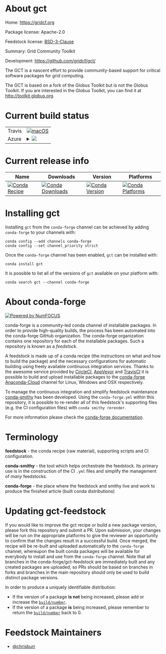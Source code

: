 About gct
=========

Home: https://gridcf.org

Package license: Apache-2.0

Feedstock license: [BSD-3-Clause](https://github.com/conda-forge/gct-feedstock/blob/master/LICENSE.txt)

Summary: Grid Community Toolkit

Development: https://github.com/gridcf/gct/

The GCT is a nascent effort to provide community-based support for critical
software packages for grid computing.

The GCT is based on a fork of the Globus Toolkit but is not the Globus
Toolkit. If you are interested in the Globus Toolkit, you can find it at
http://toolkit.globus.org.


Current build status
====================


<table><tr>
    <td>Travis</td>
    <td>
      <a href="https://travis-ci.com/conda-forge/gct-feedstock">
        <img alt="macOS" src="https://img.shields.io/travis/com/conda-forge/gct-feedstock/master.svg?label=macOS">
      </a>
    </td>
  </tr>
    
  <tr>
    <td>Azure</td>
    <td>
      <details>
        <summary>
          <a href="https://dev.azure.com/conda-forge/feedstock-builds/_build/latest?definitionId=6728&branchName=master">
            <img src="https://dev.azure.com/conda-forge/feedstock-builds/_apis/build/status/gct-feedstock?branchName=master">
          </a>
        </summary>
        <table>
          <thead><tr><th>Variant</th><th>Status</th></tr></thead>
          <tbody><tr>
              <td>linux_64</td>
              <td>
                <a href="https://dev.azure.com/conda-forge/feedstock-builds/_build/latest?definitionId=6728&branchName=master">
                  <img src="https://dev.azure.com/conda-forge/feedstock-builds/_apis/build/status/gct-feedstock?branchName=master&jobName=linux&configuration=linux_64_" alt="variant">
                </a>
              </td>
            </tr><tr>
              <td>linux_aarch64</td>
              <td>
                <a href="https://dev.azure.com/conda-forge/feedstock-builds/_build/latest?definitionId=6728&branchName=master">
                  <img src="https://dev.azure.com/conda-forge/feedstock-builds/_apis/build/status/gct-feedstock?branchName=master&jobName=linux&configuration=linux_aarch64_" alt="variant">
                </a>
              </td>
            </tr><tr>
              <td>linux_ppc64le</td>
              <td>
                <a href="https://dev.azure.com/conda-forge/feedstock-builds/_build/latest?definitionId=6728&branchName=master">
                  <img src="https://dev.azure.com/conda-forge/feedstock-builds/_apis/build/status/gct-feedstock?branchName=master&jobName=linux&configuration=linux_ppc64le_" alt="variant">
                </a>
              </td>
            </tr><tr>
              <td>osx_64</td>
              <td>
                <a href="https://dev.azure.com/conda-forge/feedstock-builds/_build/latest?definitionId=6728&branchName=master">
                  <img src="https://dev.azure.com/conda-forge/feedstock-builds/_apis/build/status/gct-feedstock?branchName=master&jobName=osx&configuration=osx_64_" alt="variant">
                </a>
              </td>
            </tr><tr>
              <td>osx_arm64</td>
              <td>
                <a href="https://dev.azure.com/conda-forge/feedstock-builds/_build/latest?definitionId=6728&branchName=master">
                  <img src="https://dev.azure.com/conda-forge/feedstock-builds/_apis/build/status/gct-feedstock?branchName=master&jobName=osx&configuration=osx_arm64_" alt="variant">
                </a>
              </td>
            </tr>
          </tbody>
        </table>
      </details>
    </td>
  </tr>
</table>

Current release info
====================

| Name | Downloads | Version | Platforms |
| --- | --- | --- | --- |
| [![Conda Recipe](https://img.shields.io/badge/recipe-gct-green.svg)](https://anaconda.org/conda-forge/gct) | [![Conda Downloads](https://img.shields.io/conda/dn/conda-forge/gct.svg)](https://anaconda.org/conda-forge/gct) | [![Conda Version](https://img.shields.io/conda/vn/conda-forge/gct.svg)](https://anaconda.org/conda-forge/gct) | [![Conda Platforms](https://img.shields.io/conda/pn/conda-forge/gct.svg)](https://anaconda.org/conda-forge/gct) |

Installing gct
==============

Installing `gct` from the `conda-forge` channel can be achieved by adding `conda-forge` to your channels with:

```
conda config --add channels conda-forge
conda config --set channel_priority strict
```

Once the `conda-forge` channel has been enabled, `gct` can be installed with:

```
conda install gct
```

It is possible to list all of the versions of `gct` available on your platform with:

```
conda search gct --channel conda-forge
```


About conda-forge
=================

[![Powered by
NumFOCUS](https://img.shields.io/badge/powered%20by-NumFOCUS-orange.svg?style=flat&colorA=E1523D&colorB=007D8A)](https://numfocus.org)

conda-forge is a community-led conda channel of installable packages.
In order to provide high-quality builds, the process has been automated into the
conda-forge GitHub organization. The conda-forge organization contains one repository
for each of the installable packages. Such a repository is known as a *feedstock*.

A feedstock is made up of a conda recipe (the instructions on what and how to build
the package) and the necessary configurations for automatic building using freely
available continuous integration services. Thanks to the awesome service provided by
[CircleCI](https://circleci.com/), [AppVeyor](https://www.appveyor.com/)
and [TravisCI](https://travis-ci.com/) it is possible to build and upload installable
packages to the [conda-forge](https://anaconda.org/conda-forge)
[Anaconda-Cloud](https://anaconda.org/) channel for Linux, Windows and OSX respectively.

To manage the continuous integration and simplify feedstock maintenance
[conda-smithy](https://github.com/conda-forge/conda-smithy) has been developed.
Using the ``conda-forge.yml`` within this repository, it is possible to re-render all of
this feedstock's supporting files (e.g. the CI configuration files) with ``conda smithy rerender``.

For more information please check the [conda-forge documentation](https://conda-forge.org/docs/).

Terminology
===========

**feedstock** - the conda recipe (raw material), supporting scripts and CI configuration.

**conda-smithy** - the tool which helps orchestrate the feedstock.
                   Its primary use is in the construction of the CI ``.yml`` files
                   and simplify the management of *many* feedstocks.

**conda-forge** - the place where the feedstock and smithy live and work to
                  produce the finished article (built conda distributions)


Updating gct-feedstock
======================

If you would like to improve the gct recipe or build a new
package version, please fork this repository and submit a PR. Upon submission,
your changes will be run on the appropriate platforms to give the reviewer an
opportunity to confirm that the changes result in a successful build. Once
merged, the recipe will be re-built and uploaded automatically to the
`conda-forge` channel, whereupon the built conda packages will be available for
everybody to install and use from the `conda-forge` channel.
Note that all branches in the conda-forge/gct-feedstock are
immediately built and any created packages are uploaded, so PRs should be based
on branches in forks and branches in the main repository should only be used to
build distinct package versions.

In order to produce a uniquely identifiable distribution:
 * If the version of a package **is not** being increased, please add or increase
   the [``build/number``](https://docs.conda.io/projects/conda-build/en/latest/resources/define-metadata.html#build-number-and-string).
 * If the version of a package **is** being increased, please remember to return
   the [``build/number``](https://docs.conda.io/projects/conda-build/en/latest/resources/define-metadata.html#build-number-and-string)
   back to 0.

Feedstock Maintainers
=====================

* [@chrisburr](https://github.com/chrisburr/)

